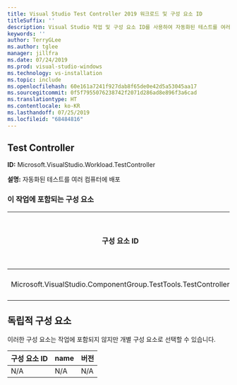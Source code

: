 ```yaml
---
title: Visual Studio Test Controller 2019 워크로드 및 구성 요소 ID
titleSuffix: ''
description: Visual Studio 작업 및 구성 요소 ID를 사용하여 자동화된 테스트를 여러 컴퓨터에 배포합니다.
keywords: ''
author: TerryGLee
ms.author: tglee
manager: jillfra
ms.date: 07/24/2019
ms.prod: visual-studio-windows
ms.technology: vs-installation
ms.topic: include
ms.openlocfilehash: 60e161a7241f927dab8f65de0e42d5a53045aa17
ms.sourcegitcommit: 0f5f7955076238742f2071d286ad8e896f3a6cad
ms.translationtype: HT
ms.contentlocale: ko-KR
ms.lasthandoff: 07/25/2019
ms.locfileid: "68484816"
---
```

## <a name="test-controller"></a>Test Controller

**ID:** Microsoft.VisualStudio.Workload.TestController

**설명:** 자동화된 테스트를 여러 컴퓨터에 배포

### <a name="components-included-by-this-workload"></a>이 작업에 포함되는 구성 요소

구성 요소 ID | name | 버전 | 종속성 유형
--- | --- | --- | ---
Microsoft.VisualStudio.ComponentGroup.TestTools.TestController | Test Controller 핵심 기능 | 16.0.28315.86 | 필수

## <a name="unaffiliated-components"></a>독립적 구성 요소

이러한 구성 요소는 작업에 포함되지 않지만 개별 구성 요소로 선택할 수 있습니다.

구성 요소 ID | name | 버전
--- | --- | ---
N/A | N/A | N/A
